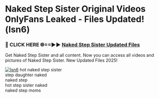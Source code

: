 # Naked Step Sister Original Videos 0nlyFans Leaked - Files Updated! (lsn6)

<h3>🔴 CLICK HERE 🌐==►► <a href="https://tinyurl.com/up5wt9bj" rel="nofollow">Naked Step Sister Updated Files</a></h3>

Get Naked Step Sister and all content. Now you can access all videos and pictures of Naked Step Sister. New Updated Files 2025!

[![lsn6](https://i.imgur.com/ABiUzMV.gif)](https://tinyurl.com/up5wt9bj)
hot naked step sister<br>
step daughter naked<br>
naked step<br>
hot step sister naked<br>
naked step moms
